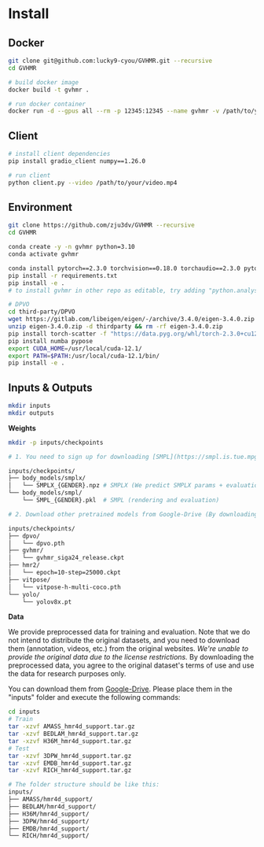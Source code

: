 # Install

## Docker
```bash
git clone git@github.com:lucky9-cyou/GVHMR.git --recursive
cd GVHMR

# build docker image
docker build -t gvhmr .

# run docker container
docker run -d --gpus all --rm -p 12345:12345 --name gvhmr -v /path/to/your/inputs:/gvhmr/inputs gvhmr:latest
```

## Client
```bash
# install client dependencies
pip install gradio_client numpy==1.26.0

# run client
python client.py --video /path/to/your/video.mp4
```

## Environment

```bash
git clone https://github.com/zju3dv/GVHMR --recursive
cd GVHMR

conda create -y -n gvhmr python=3.10
conda activate gvhmr

conda install pytorch==2.3.0 torchvision==0.18.0 torchaudio==2.3.0 pytorch-cuda=12.1 -c pytorch -c nvidia
pip install -r requirements.txt
pip install -e .
# to install gvhmr in other repo as editable, try adding "python.analysis.extraPaths": ["path/to/your/package"] to settings.json

# DPVO
cd third-party/DPVO
wget https://gitlab.com/libeigen/eigen/-/archive/3.4.0/eigen-3.4.0.zip
unzip eigen-3.4.0.zip -d thirdparty && rm -rf eigen-3.4.0.zip
pip install torch-scatter -f "https://data.pyg.org/whl/torch-2.3.0+cu121.html"
pip install numba pypose
export CUDA_HOME=/usr/local/cuda-12.1/
export PATH=$PATH:/usr/local/cuda-12.1/bin/
pip install -e .
```

## Inputs & Outputs

```bash
mkdir inputs
mkdir outputs
```

**Weights**

```bash
mkdir -p inputs/checkpoints

# 1. You need to sign up for downloading [SMPL](https://smpl.is.tue.mpg.de/) and [SMPLX](https://smpl-x.is.tue.mpg.de/). And the checkpoints should be placed in the following structure:

inputs/checkpoints/
├── body_models/smplx/
│   └── SMPLX_{GENDER}.npz # SMPLX (We predict SMPLX params + evaluation)
└── body_models/smpl/
    └── SMPL_{GENDER}.pkl  # SMPL (rendering and evaluation)

# 2. Download other pretrained models from Google-Drive (By downloading, you agree to the corresponding licences): https://drive.google.com/drive/folders/1eebJ13FUEXrKBawHpJroW0sNSxLjh9xD?usp=drive_link

inputs/checkpoints/
├── dpvo/
│   └── dpvo.pth
├── gvhmr/
│   └── gvhmr_siga24_release.ckpt
├── hmr2/
│   └── epoch=10-step=25000.ckpt
├── vitpose/
│   └── vitpose-h-multi-coco.pth
└── yolo/
    └── yolov8x.pt
```

**Data**

We provide preprocessed data for training and evaluation.
Note that we do not intend to distribute the original datasets, and you need to download them (annotation, videos, etc.) from the original websites.
*We're unable to provide the original data due to the license restrictions.*
By downloading the preprocessed data, you agree to the original dataset's terms of use and use the data for research purposes only.

You can download them from [Google-Drive](https://drive.google.com/drive/folders/10sEef1V_tULzddFxzCmDUpsIqfv7eP-P?usp=drive_link). Please place them in the "inputs" folder and execute the following commands:

```bash
cd inputs
# Train
tar -xzvf AMASS_hmr4d_support.tar.gz
tar -xzvf BEDLAM_hmr4d_support.tar.gz
tar -xzvf H36M_hmr4d_support.tar.gz
# Test
tar -xzvf 3DPW_hmr4d_support.tar.gz
tar -xzvf EMDB_hmr4d_support.tar.gz
tar -xzvf RICH_hmr4d_support.tar.gz

# The folder structure should be like this:
inputs/
├── AMASS/hmr4d_support/
├── BEDLAM/hmr4d_support/
├── H36M/hmr4d_support/
├── 3DPW/hmr4d_support/
├── EMDB/hmr4d_support/
└── RICH/hmr4d_support/
```
